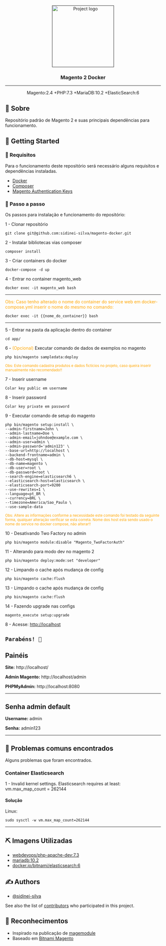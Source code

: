 <p align="center">
  <a href="" rel="noopener">
 <img width=200px height=200px src="https://camo.githubusercontent.com/1b8997f4597a4d3f1cfa29863e6ad766a8cab1fd7810f77aa7dc77811b7c327c/68747470733a2f2f63646e2e7261776769742e636f6d2f72616661656c73747a2f6d6167656e746f322d736e6970706574732d76697375616c73747564696f2f6d61737465722f696d616765732f69636f6e2e706e67" alt="Project logo"></a>
</p>

<h3 align="center">Magento 2 Docker</h3>



---

<p align="center"> Magento:2.4 +PHP:7.3 +MariaDB:10.2 +ElasticSearch:6
    <br> 
</p>



## 🧐 Sobre <a name = "about"></a>

Repositório padrão de Magento 2 e suas principais dependências para funcionamento.



## 🏁 Getting Started <a name = "getting_started"></a>


### 📝 Requisitos

Para o funcionamento deste repositório será necessário alguns requisitos e dependências instaladas.


- [Docker](https://www.docker.com/)
- [Composer](https://getcomposer.org/download/)
- [Magento Authentication Keys](https://devdocs.magento.com/guides/v2.4/install-gde/prereq/connect-auth.html)


### 🔧 Passo a passo

Os passos para instalação e funcionamento do repositório:


1 - Clonar repositório

```
git clone git@github.com:sidinei-silva/magento-docker.git
```

2 - Instalar bibliotecas vias composer 

```
composer install 
```

3 - Criar containers do docker

```
docker-compose -d up
```

4 - Entrar no container magento_web

```
docker exec -it magento_web bash
```
---

<span style="color:orange;">Obs: Caso tenho alterado o nome do container do service web em docker-compose.yml inserir o nome do mesmo no comando:</span>

```
docker exec -it {{nome_do_container}} bash
```
---

5 - Entrar na pasta da aplicação dentro do container

```
cd app/
```

6 - <span style="color:orange;">(Opcional)</span> Executar comando de dados de exemplos no magento

```
php bin/magento sampledata:deploy
```
<small style="color:orange;">Obs: Este comando cadastra produtos e dados fictícios no projeto, caso queira inserir manualmente não recomendado!!</small>

7 - Inserir username

    Colar key public em username 

8 - Inserir password

    Colar key private em password

9 - Executar comando de setup do magento

```
php bin/magento setup:install \
--admin-firstname=John \
--admin-lastname=Doe \
--admin-email=johndoe@example.com \
--admin-user=admin \
--admin-password='admin123' \
--base-url=http://localhost \
--backend-frontname=admin \
--db-host=mysql \
--db-name=magento \
--db-user=root \
--db-password=root \
--search-engine=elasticsearch6 \
--elasticsearch-host=elasticsearch \
--elasticsearch-port=9200
--use-rewrites=1 \
--language=pt_BR \
--currency=BRL \
--timezone=America/Sao_Paulo \
--use-sample-data
```
<small style="color:orange;">Obs: Altere as informações conforme a necessidade este comando foi testado da seguinte forma, qualquer alteração verificar se esta correta. Nome dos host esta sendo usado o nome do service no docker compose, não alterar!!</small>

10 - Desativando Two Factory no admin

```
php bin/magento module:disable "Magento_TwoFactorAuth"
```

11 - Alterando para modo dev no magento 2

```
php bin/magento deploy:mode:set "developer"
```

12 - Limpando o cache após mudança de config

```
php bin/magento cache:flush
```

13 - Limpando o cache após mudança de config

```
php bin/magento cache:flush
```

14 - Fazendo upgrade nas configs

```
magento_execute setup:upgrade
```

8 - Acesse: [http://localhost](http://localhost)

``
Parabéns! 🎈
``
---

## Painéis

**Site:** http://localhost/

**Admin Magento:** http://localhost/admin

**PHPMyAdmin:** http://localhost:8080

---
## Senha admin default

**Username:** admin

**Senha:** admin123

---

## 🔧 Problemas comuns encontrados <a name = "painels"></a>

Alguns problemas que foram encontrados. 


### Container Elasticsearch

1 - Invalid kernel settings. Elasticsearch requires at least: vm.max_map_count = 262144
#### **Solução**
Linux:
```
sudo sysctl -w vm.max_map_count=262144
```
---

## ⛏️ Imagens Utilizadas <a name = "built_using"></a>

- [webdevops/php-apache-dev:7.3](https://hub.docker.com/r/webdevops/php-apache-dev) 
- [mariadb:10.2](https://hub.docker.com/_/mariadb)
- [docker.io/bitnami/elasticsearch:6](https://hub.docker.com/r/bitnami/elasticsearch)


## ✍️ Authors <a name = "authors"></a>

- [@sidinei-silva](https://github.com/sidinei-silva)

See also the list of [contributors](https://github.com/kylelobo/The-Documentation-Compendium/contributors) who participated in this project.


## 🎉 Reconhecimentos <a name = "acknowledgement"></a>

- Inspirado na publicação de
[magemodule](https://www.magemodule.com/all-things-magento/magento-2-tutorials/docker-magento-2-development/#install-magento) 
- Baseado em [Bitnami Magento](https://bitnami.com/stack/magento)  

